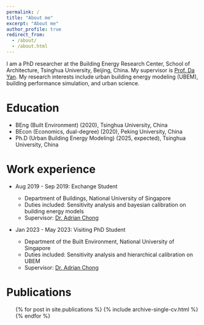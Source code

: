 ```yaml
---
permalink: /
title: "About me"
excerpt: "About me"
author_profile: true
redirect_from: 
  - /about/
  - /about.html
---
```


I am a PhD researcher at the Building Energy Research Center, School of Architecture, Tsinghua University, Beijing, China. My supervisor is [Prof. Da Yan](http://www.arch.tsinghua.edu.cn/info/Building%20Science%20and%20Technology/1818). My research interests include urban building energy modeling (UBEM), building performance simulation, and urban science.

Education
======
* BEng (Built Environment) (2020), Tsinghua University, China
* BEcon (Economics, dual-degree) (2020), Peking University, China
* Ph.D (Urban Building Energy Modeling) (2025, expected), Tsinghua University, China

Work experience
======
* Aug 2019 - Sep 2019: Exchange Student
  * Department of Buildings, National University of Singapore
  * Duties included: Sensitivity analysis and bayesian calibration on building energy models
  * Supervisor: [Dr. Adrian Chong](https://blog.nus.edu.sg/adrianchong/)

* Jan 2023 - May 2023: Visiting PhD Student
  * Department of the Built Environment, National University of Singapore
  * Duties included: Sensitivity analysis and hierarchical calibration on UBEM
  * Supervisor: [Dr. Adrian Chong](https://blog.nus.edu.sg/adrianchong/)

Publications
======
  <ul>{% for post in site.publications %}
    {% include archive-single-cv.html %}
  {% endfor %}</ul>

<div>  
  <style>
      #clustrmaps img {
          width: 20%;
          height: auto;
      }
  </style>
  <script type="text/javascript" id="clustrmaps" src="//clustrmaps.com/map_v2.js?d=PFU6Ji0TJRInoxecPdYQyfDOLKdR-IRXZkG_6wBn4zw&cl=ffffff&w=a"></script>
</div>
